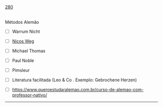 [280](https://github.com/guilhermeprokisch/guilherme/issues/280) 
###### 

Métodos Alemão


- [ ] Warrum Nicht
- [ ] [Nicos Weg](Nicos-Weg)
- [ ] Michael Thomas
- [ ] Paul Noble
- [ ] Pimsleur
- [ ] Literatura facilitada (Leo & Co .  Exemplo: Gebrochene Herzen)


- [ ] https://www.queroestudaralemao.com.br/curso-de-alemao-com-professor-nativo/

-------------------------------------------------------------------------------

